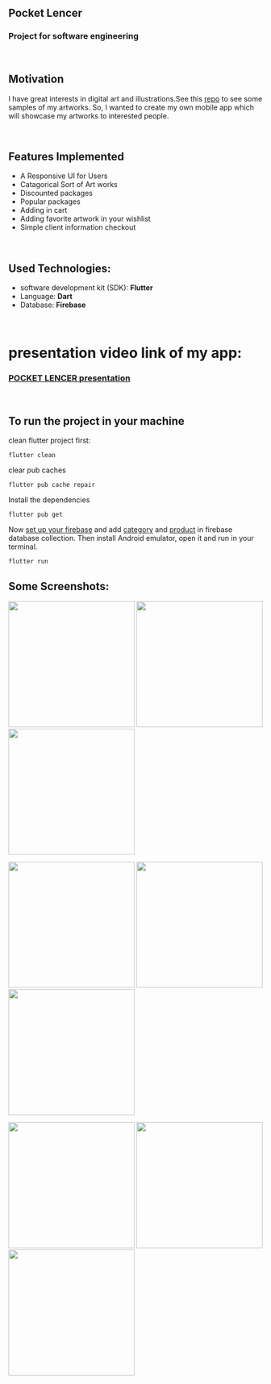 <h2>Pocket Lencer</h2>

### <b>Project for software engineering</b>

<br/>

## Motivation

I have great interests in digital art and illustrations.See this [repo](https://github.com/Mashfy/Graphics-Design.git) to see some samples of my artworks. So, I wanted to create my own mobile app which will showcase my artworks to interested people.

<!-- ![App Preview](https://github.com/Mashfy/PocketLencerFlutter/blob/main/assets/images/Screenshot_1639408843.png?raw=true) -->
<br/>

## Features Implemented

<ul>
<li>A Responsive UI for Users</li>
<li>Catagorical Sort of Art works</li>
<li>Discounted packages</li>
<li>Popular packages</li>
<li>Adding in cart</li>
<li>Adding favorite artwork in your wishlist</li>
<li>Simple client information checkout</li>
</ul>
</br>

## Used Technologies:

<ul>
<li>software development kit (SDK): <b>Flutter</b></li>
<li>Language: <b>Dart</b></li>
<li>Database: <b>Firebase</b></li>
</ul>
<br/>

# presentation video link of my app:

### [POCKET LENCER presentation](https://drive.google.com/file/d/1PIwvJY2VZhYacXuZt3XRGXFPxhXbiC0u/view?usp=sharing)

<br/>

## To run the project in your machine

clean flutter project first:

```
flutter clean
```

clear pub caches

```
flutter pub cache repair
```

Install the dependencies

```
flutter pub get
```

Now [set up your firebase](https://firebase.google.com/docs/flutter/setup?platform=android) and add [category](lib\models\category_model.dart) and [product](lib\models\category_model.dart) in firebase database collection. Then install Android emulator, open it and run in your terminal.

```
flutter run
```

## Some Screenshots:

<p float="left">
  <img src="staticImg/Screenshot_1.png" width="250" />
  <img src="staticImg/Screenshot_2.png" width="250" />
  <img src="staticImg/Screenshot_3.png" width="250" />
</p>
<p float="left">
  <img src="staticImg/Screenshot_4.png" width="250" />
  <img src="staticImg/Screenshot_5.png" width="250" />
  <img src="staticImg/Screenshot_6.png" width="250" />
</p>
<p float="left">
  <img src="staticImg/Screenshot_7.png" width="250" />
  <img src="staticImg/Screenshot_8.png" width="250" />
  <img src="staticImg/Screenshot_9.png" width="250" />
</p>

<br/>
